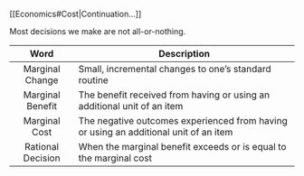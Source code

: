 [[Economics#Cost|Continuation...]]

Most decisions we make are not all-or-nothing.

| Word | Description |
| :--: | ---- |
| Marginal Change | Small, incremental changes to one’s standard routine |
| Marginal Benefit | The benefit received from having or using an additional unit of an item |
| Marginal Cost | The negative outcomes experienced from having or using an additional unit of an item |
| Rational Decision | When the marginal benefit exceeds or is equal to the marginal cost |
